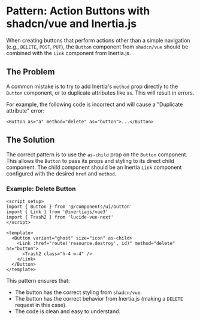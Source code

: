 # Pattern: Action Buttons with shadcn/vue and Inertia.js

When creating buttons that perform actions other than a simple navigation (e.g., `DELETE`, `POST`, `PUT`), the `Button` component from `shadcn/vue` should be combined with the `Link` component from Inertia.js.

## The Problem

A common mistake is to try to add Inertia's `method` prop directly to the `Button` component, or to duplicate attributes like `as`. This will result in errors.

For example, the following code is incorrect and will cause a "Duplicate attribute" error:
```vue
<Button as="a" method="delete" as="button">...</Button>
```

## The Solution

The correct pattern is to use the `as-child` prop on the `Button` component. This allows the `Button` to pass its props and styling to its direct child component. The child component should be an Inertia `Link` component configured with the desired `href` and `method`.

### Example: Delete Button

```vue
<script setup>
import { Button } from '@/components/ui/button'
import { Link } from '@inertiajs/vue3'
import { Trash2 } from 'lucide-vue-next'
</script>

<template>
  <Button variant="ghost" size="icon" as-child>
    <Link :href="route('resource.destroy', id)" method="delete" as="button">
      <Trash2 class="h-4 w-4" />
    </Link>
  </Button>
</template>
```

This pattern ensures that:
- The button has the correct styling from `shadcn/vue`.
- The button has the correct behavior from Inertia.js (making a `DELETE` request in this case).
- The code is clean and easy to understand.
